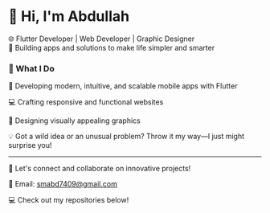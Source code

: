 # 👋 Hi, I'm Abdullah  
🌐 Flutter Developer | Web Developer | Graphic Designer  
🚀 Building apps and solutions to make life simpler and smarter  

### 🌟 What I Do  
📱 Developing modern, intuitive, and scalable mobile apps with Flutter

💻 Crafting responsive and functional websites

🎨 Designing visually appealing graphics

💡 Got a wild idea or an unusual problem? Throw it my way—I just might surprise you!  

---
💼 Let's connect and collaborate on innovative projects!

📧 Email: smabd7409@gmail.com

💻 Check out my repositories below!
